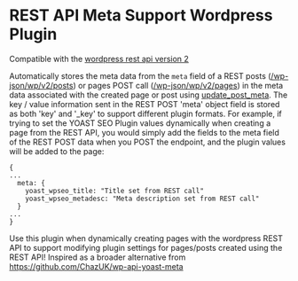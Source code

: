 # REST API Meta Support Wordpress Plugin

Compatible with the [wordpress rest api version 2](http://v2.wp-api.org/)

Automatically stores the meta data from the `meta` field of a REST posts ([/wp-json/wp/v2/posts](https://developer.wordpress.org/rest-api/reference/posts/#create-a-post)) or pages POST call ([/wp-json/wp/v2/pages](https://developer.wordpress.org/rest-api/reference/pages/#create-a-page)) in the meta data associated with the created page or post using [update_post_meta](https://developer.wordpress.org/reference/functions/update_post_meta/). The key / value information sent in the REST POST 'meta' object field is stored as both 'key' and '_key' to support different plugin formats.
For example, if trying to set the YOAST SEO Plugin values dynamically when creating a page from the REST API, you would simply add the fields to the meta field
of the REST POST data when you POST the endpoint, and the plugin values will be added to the page:

```
{
...
  meta: {
    yoast_wpseo_title: "Title set from REST call"
    yoast_wpseo_metadesc: "Meta description set from REST call"
  }
...
}
```
Use this plugin when dynamically creating pages with the wordpress REST API to support modifying plugin settings for pages/posts created using the REST API!
Inspired as a broader alternative from https://github.com/ChazUK/wp-api-yoast-meta